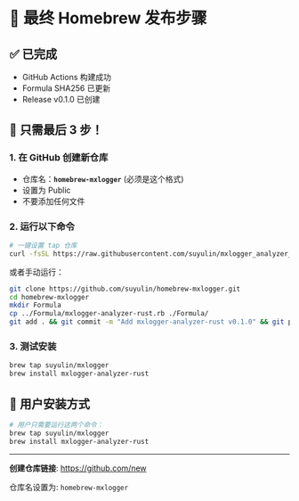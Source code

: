 # 🍺 最终 Homebrew 发布步骤

## ✅ 已完成
- GitHub Actions 构建成功
- Formula SHA256 已更新
- Release v0.1.0 已创建

## 🚀 只需最后 3 步！

### 1. 在 GitHub 创建新仓库
- 仓库名：**`homebrew-mxlogger`** (必须是这个格式)
- 设置为 Public
- 不要添加任何文件

### 2. 运行以下命令
```bash
# 一键设置 tap 仓库
curl -fsSL https://raw.githubusercontent.com/suyulin/mxlogger_analyzer_rust/main/scripts/setup_tap.sh | bash
```

或者手动运行：
```bash
git clone https://github.com/suyulin/homebrew-mxlogger.git
cd homebrew-mxlogger
mkdir Formula
cp ../Formula/mxlogger-analyzer-rust.rb ./Formula/
git add . && git commit -m "Add mxlogger-analyzer-rust v0.1.0" && git push origin main
```

### 3. 测试安装
```bash
brew tap suyulin/mxlogger
brew install mxlogger-analyzer-rust
```

## 🎉 用户安装方式

```bash
# 用户只需要运行这两个命令：
brew tap suyulin/mxlogger
brew install mxlogger-analyzer-rust
```

---

**创建仓库链接**: https://github.com/new

仓库名设置为: `homebrew-mxlogger`
